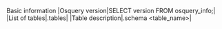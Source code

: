 Basic information
|Osquery version|SELECT version FROM osquery_info;|
|List of tables|.tables|
|Table description|.schema <table_name>|
